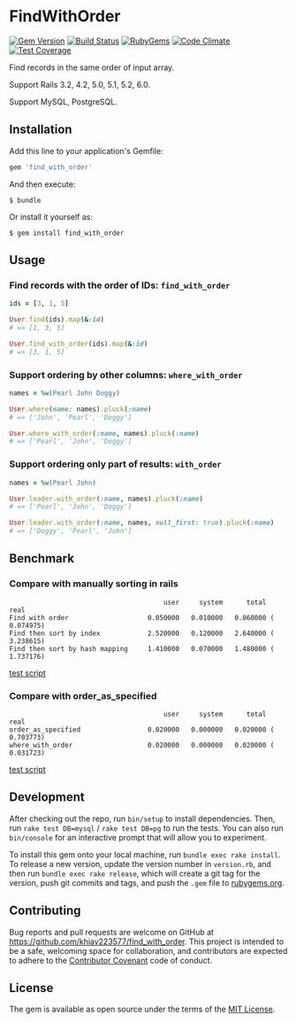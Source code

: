 
# FindWithOrder

[![Gem Version](https://img.shields.io/gem/v/find_with_order.svg?style=flat)](https://rubygems.org/gems/find_with_order)
[![Build Status](https://travis-ci.org/khiav223577/find_with_order.svg?branch=master)](https://travis-ci.org/khiav223577/find_with_order)
[![RubyGems](http://img.shields.io/gem/dt/find_with_order.svg?style=flat)](https://rubygems.org/gems/find_with_order)
[![Code Climate](https://codeclimate.com/github/khiav223577/find_with_order/badges/gpa.svg)](https://codeclimate.com/github/khiav223577/find_with_order)
[![Test Coverage](https://codeclimate.com/github/khiav223577/find_with_order/badges/coverage.svg)](https://codeclimate.com/github/khiav223577/find_with_order/coverage)

Find records in the same order of input array.

Support Rails 3.2, 4.2, 5.0, 5.1, 5.2, 6.0.

Support MySQL, PostgreSQL.

## Installation

Add this line to your application's Gemfile:

```ruby
gem 'find_with_order'
```

And then execute:

    $ bundle

Or install it yourself as:

    $ gem install find_with_order

## Usage

### Find records with the order of IDs: `find_with_order`
```rb
ids = [3, 1, 5]

User.find(ids).map(&:id)
# => [1, 3, 5]

User.find_with_order(ids).map(&:id)
# => [3, 1, 5]
```

### Support ordering by other columns: `where_with_order`
```rb
names = %w(Pearl John Doggy)

User.where(name: names).pluck(:name)
# => ['John', 'Pearl', 'Doggy']

User.where_with_order(:name, names).pluck(:name)
# => ['Pearl', 'John', 'Doggy']
```

### Support ordering only part of results: `with_order`
```rb
names = %w(Pearl John)

User.leader.with_order(:name, names).pluck(:name)
# => ['Pearl', 'John', 'Doggy']

User.leader.with_order(:name, names, null_first: true).pluck(:name)
# => ['Doggy', 'Pearl', 'John']
```


## Benchmark
### Compare with manually sorting in rails

```
                                       user     system      total        real
Find with order                    0.050000   0.010000   0.060000 (  0.074975)
Find then sort by index            2.520000   0.120000   2.640000 (  3.238615)
Find then sort by hash mapping     1.410000   0.070000   1.480000 (  1.737176)
```
[test script](https://github.com/khiav223577/find_with_order/issues/4)

### Compare with order_as_specified
```
                                       user     system      total        real
order_as_specified                 0.020000   0.000000   0.020000 (  0.703773)
where_with_order                   0.020000   0.000000   0.020000 (  0.031723)
```
[test script](https://github.com/khiav223577/find_with_order/issues/4#issuecomment-307376453)


## Development

After checking out the repo, run `bin/setup` to install dependencies. Then, run `rake test DB=mysql` / `rake test DB=pg` to run the tests. You can also run `bin/console` for an interactive prompt that will allow you to experiment.

To install this gem onto your local machine, run `bundle exec rake install`. To release a new version, update the version number in `version.rb`, and then run `bundle exec rake release`, which will create a git tag for the version, push git commits and tags, and push the `.gem` file to [rubygems.org](https://rubygems.org).

## Contributing

Bug reports and pull requests are welcome on GitHub at https://github.com/khiav223577/find_with_order. This project is intended to be a safe, welcoming space for collaboration, and contributors are expected to adhere to the [Contributor Covenant](http://contributor-covenant.org) code of conduct.


## License

The gem is available as open source under the terms of the [MIT License](http://opensource.org/licenses/MIT).

